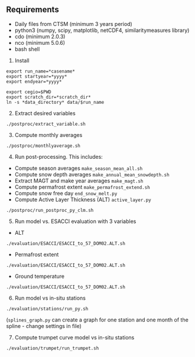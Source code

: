 ## Requirements
- Daily files from CTSM (minimum 3 years period)
- python3 (numpy, scipy, matplotlib, netCDF4, similaritymeasures library)
- cdo (minimum 2.0.3)
- nco (minimum 5.0.6)
- bash shell

1. Install

```
export run_name=*casename*
export startyear=*yyyy*
export endyear=*yyyy*

export cegio=$PWD
export scratch_dir=*scratch_dir*
ln -s *data_directory* data/$run_name
```

2. Extract desired variables
```
./postproc/extract_variable.sh
```

3. Compute monthly averages
```
./postproc/monthlyaverage.sh
```

4. Run post-processing. This includes:
- Compute season averages `make_season_mean_all.sh`
- Compute snow depth averages `make_annual_mean_snowdepth.sh`
- Extract MAGT and make year averages `make_magt.sh`
- Compute permafrost extent `make_permafrost_extend.sh`
- Compute snow free day `end_snow_melt.py`
- Compute Active Layer Thickness (ALT) `active_layer.py`
```
./postproc/run_postproc_py_clm.sh
```

5. Run model vs. ESACCI evaluation with 3 variables
- ALT
```
./evaluation/ESACCI/ESACCI_to_57_DOM02.ALT.sh
```
- Permafrost extent
```
./evaluation/ESACCI/ESACCI_to_57_DOM02.ALT.sh
```
- Ground temperature
```
./evaluation/ESACCI/ESACCI_to_57_DOM02.ALT.sh
```

6. Run model vs in-situ stations
```
./evaluation/stations/run_py.sh
```
(`splines_graph.py` can create a graph for one station and one month of the spline - change settings in file)

7. Compute trumpet curve model vs in-situ stations
```
./evaluation/trumpet/run_trumpet.sh
```
